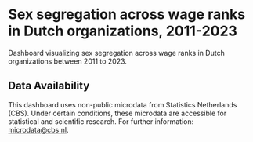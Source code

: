 # Sex segregation across wage ranks in Dutch organizations, 2011-2023
Dashboard visualizing sex segregation across wage ranks in Dutch organizations between 2011 to 2023.

## Data Availability
This dashboard uses non-public microdata from Statistics Netherlands (CBS). Under certain conditions, these microdata are accessible for statistical and scientific research. For further information: microdata@cbs.nl.
